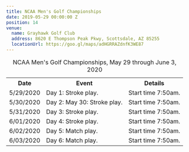 ```yaml
---
title: NCAA Men's Golf Championships
date: 2019-05-29 00:00:00 Z
position: 14
venue:
  name: Grayhawk Golf Club
  address: 8620 E Thompson Peak Pkwy, Scottsdale, AZ 85255
  locationUrl: https://goo.gl/maps/adHGRRAZdnfK3WE87
---
```


<table>
  <caption>NCAA Men's Golf Championships, May 29 through June 3, 2020</caption>
  <tr>
    <th>Date</th>
    <th>Event</th>
    <th>Details</th>
  </tr>
  <tr>
    <td>5/29/2020</td>
    <td>Day 1: Stroke play.</td>
    <td>Start time 7:50am.</td>
  </tr>
  <tr>
    <td>5/30/2020</td>
    <td>Day 2: May 30:  Stroke play.</td>
    <td>Start time 7:50am.</td>
  </tr>
  <tr>
    <td>5/31/2020</td>
    <td>Day 3:  Stroke play.</td>
    <td>Start time 7:50am.  
  </tr>
  <tr>
    <td>6/01/2020</td>
    <td>Day 4:  Stroke play.</td>
    <td>Start time 7:50am.</td>
  </tr>
  <tr>
    <td>6/02/2020</td>
    <td>Day 5:  Match play.</td>
    <td>Start time 7:50am.</td>
  </tr>
  <tr>
    <td>6/03/2020</td>
    <td>Day 6:  Match play.</td>
    <td>Start time 7:50am.</td>
  </tr>
</table>